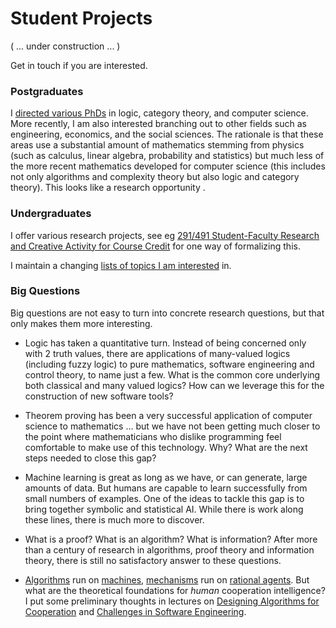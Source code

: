 # Student Projects

( ... under construction ... )

Get in touch if you are interested.

### Postgraduates

I [directed various PhDs](phd-students.html) in logic, category theory, and computer science. More recently, I am also interested branching out to other fields such as engineering, economics, and the social sciences. The rationale is that these areas use a substantial amount of mathematics stemming from physics (such as calculus, linear algebra, probability and statistics) but much less of the more recent mathematics developed for computer science (this includes not only algorithms and complexity theory but also logic and category theory). This looks like a research opportunity .

### Undergraduates

I offer various research projects, see eg [291/491 Student-Faculty Research and Creative Activity for Course Credit](https://www.chapman.edu/research/center-for-undergraduate-excellence/research-creative-course.aspx) for one way of formalizing this.

I maintain a changing [lists of topics I am interested](https://hackmd.io/@alexhkurz/SyhGOHYhK) in.

### Big Questions

Big questions are not easy to turn into concrete research questions, but that only makes them more interesting.

- Logic has taken a quantitative turn. Instead of being concerned only with 2 truth values, there are applications of many-valued logics (including fuzzy logic) to pure mathematics, software engineering and control theory, to name just a few. What is the common core underlying both classical and many valued logics? How can we leverage this for the construction of new software tools?

- Theorem proving has been a very successful application of computer science to mathematics ... but we have not been getting much closer to the point where mathematicians who dislike programming feel comfortable to make use of this technology. Why? What are the next steps needed to close this gap?

- Machine learning is great as long as we have, or can generate, large amounts of data. But humans are capable to learn successfully from small numbers of examples. One of the ideas to tackle this gap is to bring together symbolic and statistical AI. While there is work along these lines, there is much more to discover.

- What is a proof? What is an algorithm? What is information? After more than a century of research in algorithms, proof theory and information theory, there is still no satisfactory answer to these questions.
  
- [Algorithms](https://en.wikipedia.org/wiki/Algorithm) run on [machines](https://en.wikipedia.org/wiki/Turing_machine), [mechanisms](https://en.wikipedia.org/wiki/Mechanism_design) run on [rational agents](https://en.wikipedia.org/wiki/Rational_choice_theory). But what are the theoretical foundations for *human* cooperation intelligence? I put some preliminary thoughts in lectures on [Designing Algorithms for Cooperation](https://hackmd.io/@alexhkurz/BJXjBaxJC) and [Challenges in Software Engineering](https://hackmd.io/@alexhkurz/r1xJEv9fC).




